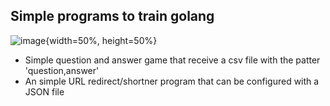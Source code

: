## Simple programs to train golang 

![image](https://raw.githubusercontent.com/egonelbre/gophers/master/vector/adventure/hiking.svg){width=50%, height=50%}

- Simple question and answer game that receive a csv file with the patter 'question,answer'
- An simple URL redirect/shortner program that can be configured with a JSON file
